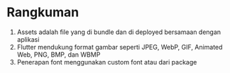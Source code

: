 # Rangkuman

1. Assets adalah file yang di bundle dan di deployed bersamaan dengan aplikasi
2. Flutter mendukung format gambar seperti JPEG, WebP, GIF, Animated Web, PNG, BMP, dan WBMP
3. Penerapan font menggunakan custom font atau dari package
